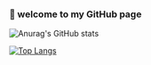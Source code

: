 <h3>👋 welcome to my GitHub page</h3>

![Anurag's GitHub stats](https://github-readme-stats.vercel.app/api?username=giadagabriele&show_icons=true&theme=swift)

[![Top Langs](https://github-readme-stats.vercel.app/api/top-langs/?username=giadagabriele&layout=compact)](https://github.com/anuraghazra/github-readme-stats)
 
